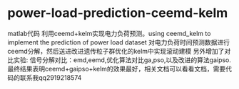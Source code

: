 # power-load-prediction-ceemd-kelm
matlab代码
利用ceemd+kelm实现电力负荷预测。using ceemd_kelm to implement the prediction of power load dataset
对电力负荷时间预测数据进行ceemd分解，然后送进改进遗传粒子群优化的kelm中实现滚动建模
另外增加了对比实验:  信号分解对比：emd,eemd,优化算法对比ga,pso,以及改进的算法gaipso.最终结果表明ceemd+gaipso+kelm的效果最好，相关文档可以看看文档，需要代码的联系我qq2919218574
